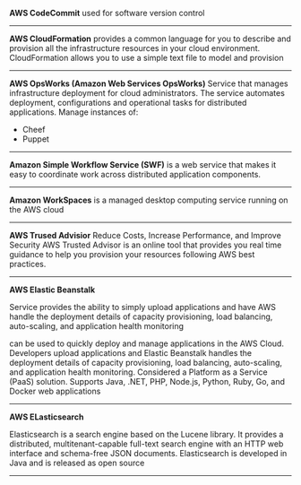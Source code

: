 **AWS CodeCommit**
used for software version control

***

**AWS CloudFormation** 
provides a common language for you to describe and provision all
the infrastructure resources in your cloud environment. CloudFormation allows you to 
use a simple text file to model and provision

***
**AWS OpsWorks (Amazon Web Services OpsWorks)**
Service that manages infrastructure deployment for cloud administrators. The service automates deployment, configurations and operational tasks for distributed applications.
Manage instances of:

* Cheef
* Puppet

***
**Amazon Simple Workflow Service (SWF)** is a web service that makes it easy to coordinate work across distributed application components.

***
**Amazon WorkSpaces**  is a managed desktop computing service running on the AWS cloud

***

**AWS Trused Advisior**
Reduce Costs, Increase Performance, and Improve Security
AWS Trusted Advisor is an online tool that provides you real time guidance to help you provision your resources following AWS best practices.

***

**AWS Elastic Beanstalk**

Service provides the ability to simply upload applications and have AWS handle the deployment details of capacity provisioning, load balancing, auto-scaling, and application health monitoring

can be used to quickly deploy and manage applications in the AWS Cloud. Developers upload applications and Elastic Beanstalk handles the deployment details of capacity provisioning, load balancing, auto-scaling, and application health monitoring. Considered a Platform as a Service (PaaS) solution. Supports Java, .NET, PHP, Node.js, Python, Ruby, Go, and Docker web applications

***
**AWS ELasticsearch**

Elasticsearch is a search engine based on the Lucene library. It provides a distributed, multitenant-capable full-text search engine with an HTTP web interface and schema-free JSON documents. Elasticsearch is developed in Java and is released as open source 

***

